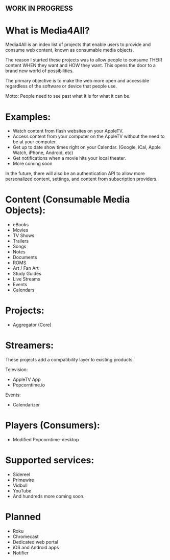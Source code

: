 ## WORK IN PROGRESS

# What is Media4All?
Media4All is an index list of projects that enable users to provide and consume web content, known as consumable
media objects.

The reason I started these projects was to allow people to consume THEIR content WHEN they want and HOW they want.
This opens the door to a brand new world of possibilities.

The primary objective is to make the web more open and accessible regardless of the software or device that people use.

Motto: People need to see past what it is for what it can be.

# Examples:
  * Watch content from flash websites on your AppleTV.
  * Access content from your computer on the AppleTV without the need to be at your computer.
  * Get up to date show times right on your Calendar. (Google, iCal, Apple Watch, iPhone, Android, etc)
  * Get notifications when a movie hits your local theater.
  * More coming soon

In the future, there will also be an authentication API to allow more personalized content, settings, and
content from subscription providers.

# Content (Consumable Media Objects):
* eBooks
* Movies
* TV Shows
* Trailers
* Songs
* Notes
* Documents
* ROMS
* Art / Fan Art
* Study Guides
* Live Streams
* Events
* Calendars

# Projects:
* Aggregator (Core)

# Streamers: 
These projects add a compatibility layer to existing products.

Television:
 * AppleTV App
 * Popcorntime.io
 
Events:
 * Calendarizer

# Players (Consumers):
* Modified Popcorntime-desktop

# Supported services:
* Sidereel
* Primewire
* Vidbull
* YouTube
* And hundreds more coming soon.

# Planned
* Roku
* Chromecast
* Dedicated web portal
* iOS and Android apps
* Notifier
